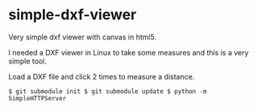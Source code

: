 # simple-dxf-viewer
Very simple dxf viewer with canvas in html5.

I needed a DXF viewer in Linux to take some measures and this is a very simple tool.

Load a DXF file and click 2 times to measure a distance.


`$ git submodule init
$ git submodule update
$ python -m SimpleHTTPServer`
